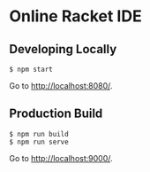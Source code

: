 # Online Racket IDE

## Developing Locally

```shell
$ npm start
```

Go to [http://localhost:8080/](http://localhost:8080/).

## Production Build

```shell
$ npm run build
$ npm run serve
```

Go to [http://localhost:9000/](http://localhost:9000/).
